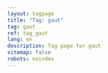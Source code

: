 ```yaml
---
layout: tagpage
title: "Tag: gaut"
tag: gaut
ref: tag_gaut
lang: en
description: Tag page for gaut
sitemap: false
robots: noindex
---
```


